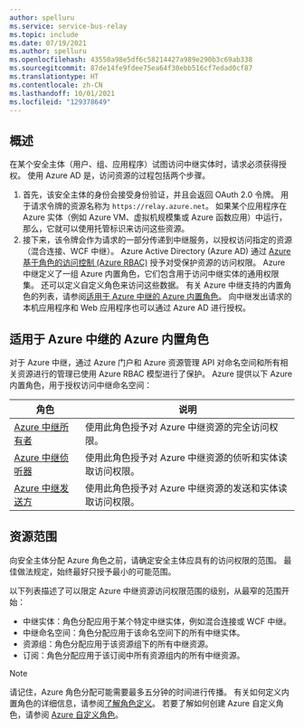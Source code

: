 ```yaml
---
author: spelluru
ms.service: service-bus-relay
ms.topic: include
ms.date: 07/19/2021
ms.author: spelluru
ms.openlocfilehash: 43550a98e5df6c58214427a989e290b3c69ab338
ms.sourcegitcommit: 87de14fe9fdee75ea64f30ebb516cf7edad0cf87
ms.translationtype: HT
ms.contentlocale: zh-CN
ms.lasthandoff: 10/01/2021
ms.locfileid: "129378649"
---
```

## <a name="overview"></a>概述
在某个安全主体（用户、组、应用程序）试图访问中继实体时，请求必须获得授权。 使用 Azure AD 是，访问资源的过程包括两个步骤。

1. 首先，该安全主体的身份会接受身份验证，并且会返回 OAuth 2.0 令牌。 用于请求令牌的资源名称为 `https://relay.azure.net`。 如果某个应用程序在 Azure 实体（例如 Azure VM、虚拟机规模集或 Azure 函数应用）中运行，那么，它就可以使用托管标识来访问这些资源。
2. 接下来，该令牌会作为请求的一部分传递到中继服务，以授权访问指定的资源（混合连接、WCF 中继）。 Azure Active Directory (Azure AD) 通过 [Azure 基于角色的访问控制 (Azure RBAC)](../../role-based-access-control/overview.md) 授予对受保护资源的访问权限。 Azure 中继定义了一组 Azure 内置角色，它们包含用于访问中继实体的通用权限集。 还可以定义自定义角色来访问这些数据。 有关 Azure 中继支持的内置角色的列表，请参阅[适用于 Azure 中继的 Azure 内置角色](#azure-built-in-roles-for-azure-relay)。 向中继发出请求的本机应用程序和 Web 应用程序也可以通过 Azure AD 进行授权。  

## <a name="azure-built-in-roles-for-azure-relay"></a>适用于 Azure 中继的 Azure 内置角色
对于 Azure 中继，通过 Azure 门户和 Azure 资源管理 API 对命名空间和所有相关资源进行的管理已使用 Azure RBAC 模型进行了保护。 Azure 提供以下 Azure 内置角色，用于授权访问中继命名空间：

| 角色 | 说明 | 
| ---- | ----------- | 
| [Azure 中继所有者](../../role-based-access-control/built-in-roles.md#azure-relay-owner) | 使用此角色授予对 Azure 中继资源的完全访问权限。 |
| [Azure 中继侦听器](../../role-based-access-control/built-in-roles.md#azure-relay-listener) | 使用此角色授予对 Azure 中继资源的侦听和实体读取访问权限。 |
| [Azure 中继发送方](../../role-based-access-control/built-in-roles.md#azure-relay-sender) | 使用此角色授予对 Azure 中继资源的发送和实体读取访问权限。 | 

## <a name="resource-scope"></a>资源范围
向安全主体分配 Azure 角色之前，请确定安全主体应具有的访问权限的范围。 最佳做法规定，始终最好只授予最小的可能范围。

以下列表描述了可以限定 Azure 中继资源访问权限范围的级别，从最窄的范围开始：

- 中继实体：角色分配应用于某个特定中继实体，例如混合连接或 WCF 中继。
- 中继命名空间：角色分配应用于该命名空间下的所有中继实体。
- 资源组：角色分配应用于该资源组下的所有中继资源。
- 订阅：角色分配应用于该订阅中所有资源组内的所有中继资源。

> [!NOTE]
> 请记住，Azure 角色分配可能需要最多五分钟的时间进行传播。 有关如何定义内置角色的详细信息，请参阅[了解角色定义](../../role-based-access-control/role-definitions.md#control-and-data-actions)。 若要了解如何创建 Azure 自定义角色，请参阅 [Azure 自定义角色](../../role-based-access-control/custom-roles.md)。 

